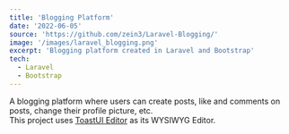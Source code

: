 ```yaml
---
title: 'Blogging Platform'
date: '2022-06-05'
source: 'https://github.com/zein3/Laravel-Blogging/'
image: '/images/laravel_blogging.png'
excerpt: 'Blogging platform created in Laravel and Bootstrap'
tech:
  - Laravel
  - Bootstrap
---
```


A blogging platform where users can create posts, like and comments on posts, change their profile picture, etc.  
This project uses [ToastUI Editor](https://ui.toast.com/) as its WYSIWYG Editor.
